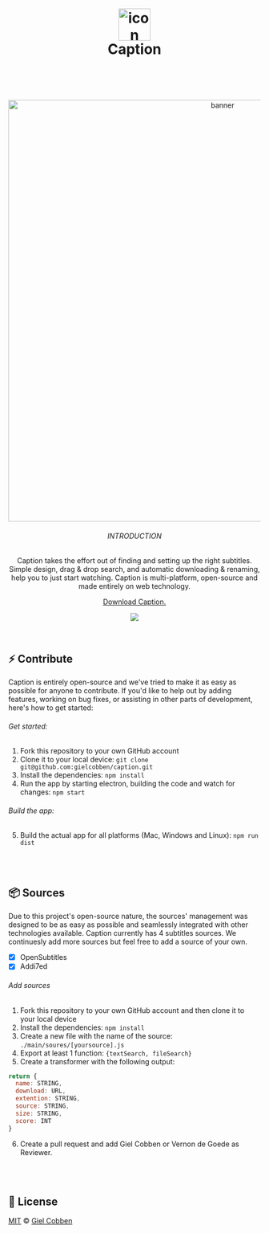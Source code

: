 <h1 align="center">
  <img src="https://gielcobben.com/github/caption/icon_256x256.png" width="64" alt="icon"><br>
  Caption
  <br>
  <br>
</h1>
<br>
<p align="center">  
  <img src="https://gielcobben.com/github/caption/github_cover.png" width="840" alt="banner">
  <br>
  <h6 align="center">INTRODUCTION</h6>
  <p align="center">Caption takes the effort out of finding and setting up the right subtitles. Simple design, drag & drop search, and automatic downloading & renaming, help you to just start watching. Caption is multi-platform, open-source and made entirely on web technology.</p>
 <p align="center"><a href="https://getcaption.co">Download Caption.</a></p>
 <p align="center"><img src="https://img.shields.io/github/downloads/gielcobben/Caption/total.svg" /></p>
</p>
<br>

## ⚡️ Contribute
Caption is entirely open-source and we've tried to make it as easy as possible for anyone to contribute. If you'd like to help out by adding features, working on bug fixes, or assisting in other parts of development, here's how to get started:

###### Get started:
1. Fork this repository to your own GitHub account
2. Clone it to your local device: `git clone git@github.com:gielcobben/caption.git`
3. Install the dependencies: `npm install`
4. Run the app by starting electron, building the code and watch for changes: `npm start`
###### Build the app:
5. Build the actual app for all platforms (Mac, Windows and Linux): `npm run dist`

<br>
<br>

## 📦 Sources
Due to this project's open-source nature, the sources' management was designed to be as easy as possible and seamlessly integrated with other technologies available. Caption currently has 4 subtitles sources. We continuesly add more sources but feel free to add a source of your own.

- [x] OpenSubtitles
- [x] Addi7ed

###### Add sources
1. Fork this repository to your own GitHub account and then clone it to your local device
2. Install the dependencies: `npm install`
3. Create a new file with the name of the source: `./main/soures/[yoursource].js`
4. Export at least 1 function: `{textSearch, fileSearch}`
5. Create a transformer with the following output:
```js
return {
  name: STRING,
  download: URL,
  extention: STRING,
  source: STRING,
  size: STRING,
  score: INT
}
```
6. Create a pull request and add Giel Cobben or Vernon de Goede as Reviewer.

<br>
<br>

## 🔑 License

[MIT](https://github.com/gielcobben/Caption/blob/master/LICENSE) © [Giel Cobben](https://twitter.com/gielcobben)